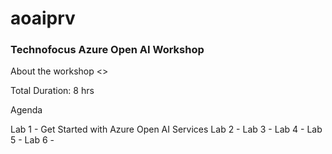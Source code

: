 # aoaiprv
### Technofocus Azure Open AI Workshop 
About the workshop
<<Introduction>>

Total Duration: 8 hrs

Agenda 

Lab 1 - Get Started with Azure Open AI Services
Lab 2 - 
Lab 3 - 
Lab 4 - 
Lab 5 - 
Lab 6 - 
